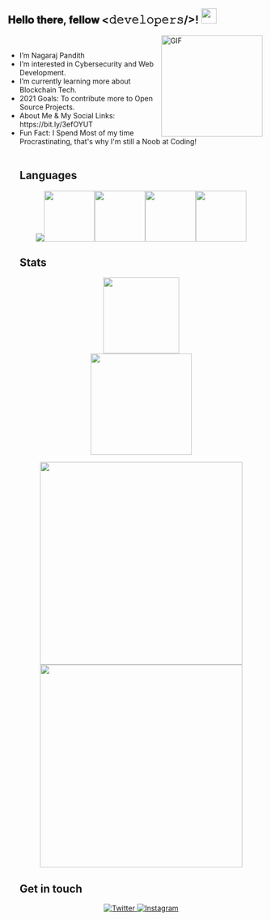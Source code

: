 <div align="left">
<h2> 𝐇𝐞𝐥𝐥𝐨 𝐭𝐡𝐞𝐫𝐞, 𝐟𝐞𝐥𝐥𝐨𝐰 <𝚍𝚎𝚟𝚎𝚕𝚘𝚙𝚎𝚛𝚜/>! <img src="https://user-images.githubusercontent.com/42378118/110234147-e3259600-7f4e-11eb-95be-0c4047144dea.gif" width="30"></h2>
</div>
<img align="right" alt="GIF" height="200px" src='https://media.giphy.com/media/RK5KD6UcUpAt92zZvt/giphy.gif' />
<br>
<ul>
<li>I’m Nagaraj Pandith</li>
<li>I’m interested in Cybersecurity and Web Development.</li>
<li>I’m currently learning more about Blockchain Tech.</li>
<li>2021 Goals: To contribute more to Open Source Projects.</li>
<li>About Me & My Social Links: https://bit.ly/3efOYUT</li>
<li>Fun Fact: I Spend Most of my time Procrastinating, that's why I'm still a Noob at Coding!</li>
<br>
       
## Languages
<p align="center">
<img src="https://img.icons8.com/color/96/000000/c-plus-plus-logo.png"/><img src="https://media.giphy.com/media/XAxylRMCdpbEWUAvr8/giphy.gif" width="100"><img src="https://media.giphy.com/media/fsEaZldNC8A1PJ3mwp/giphy.gif"      width="100"><img src="https://media3.giphy.com/media/ln7z2eWriiQAllfVcn/200w.webp" width="100"><img src="https://i.giphy.com/media/LMt9638dO8dftAjtco/200.webp"    width="100">
</p>

## Stats
<p align = "center">
 <img src = "https://img.shields.io/youtube/channel/views/UCGdfbV6KfEmSKlezs4EsEFw" width="150">
 <br>
 <img src = "https://img.shields.io/youtube/channel/subscribers/UCGdfbV6KfEmSKlezs4EsEFw?style=social" width="200">
</p>

<p align = "center">
  <img src = "https://github-readme-stats.vercel.app/api?username=nagarajpandith&count_private=true" width = 400>
  <br>
  <img src = "https://github-readme-streak-stats.herokuapp.com?user=nagarajpandith" width = 400>
</p>

## Get in touch
<p align="center">
    <a href="https://twitter.com/materrwelonnn" target="_blank">
    <img src="https://img.shields.io/badge/twitter-%231DA1F2.svg?&style=for-the-badge&logo=twitter&logoColor=white&color=071A2C" alt="Twitter"/>
</a> 
    <a href="https://instagram.com/nagarajpandithh" target="_blank">
    <img src="https://img.shields.io/badge/instagram-%23E4405F.svg?&style=for-the-badge&logo=instagram&logoColor=white&color=071A2C" alt="Instagram"/>
</a>


<!---
nagarajpandith/nagarajpandith is a ✨ special ✨ repository because its `README.md` (this file) appears on your GitHub profile.
You can click the Preview link to take a look at your changes.
--->

